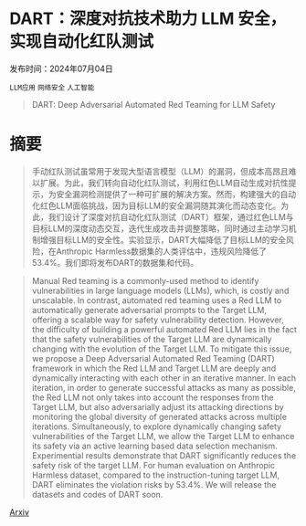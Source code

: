 # DART：深度对抗技术助力 LLM 安全，实现自动化红队测试

发布时间：2024年07月04日

`LLM应用` `网络安全` `人工智能`

> DART: Deep Adversarial Automated Red Teaming for LLM Safety

# 摘要

> 手动红队测试虽常用于发现大型语言模型（LLM）的漏洞，但成本高昂且难以扩展。为此，我们转向自动化红队测试，利用红色LLM自动生成对抗性提示，为安全漏洞检测提供了一种可扩展的解决方案。然而，构建强大的自动化红色LLM面临挑战，因为目标LLM的安全漏洞随其演化而动态变化。为此，我们设计了深度对抗自动化红队测试（DART）框架，通过红色LLM与目标LLM的深度动态交互，迭代生成攻击并调整策略，同时通过主动学习机制增强目标LLM的安全性。实验显示，DART大幅降低了目标LLM的安全风险，在Anthropic Harmless数据集的人类评估中，违规风险降低了53.4%。我们即将发布DART的数据集和代码。

> Manual Red teaming is a commonly-used method to identify vulnerabilities in large language models (LLMs), which, is costly and unscalable. In contrast, automated red teaming uses a Red LLM to automatically generate adversarial prompts to the Target LLM, offering a scalable way for safety vulnerability detection. However, the difficulty of building a powerful automated Red LLM lies in the fact that the safety vulnerabilities of the Target LLM are dynamically changing with the evolution of the Target LLM. To mitigate this issue, we propose a Deep Adversarial Automated Red Teaming (DART) framework in which the Red LLM and Target LLM are deeply and dynamically interacting with each other in an iterative manner. In each iteration, in order to generate successful attacks as many as possible, the Red LLM not only takes into account the responses from the Target LLM, but also adversarially adjust its attacking directions by monitoring the global diversity of generated attacks across multiple iterations. Simultaneously, to explore dynamically changing safety vulnerabilities of the Target LLM, we allow the Target LLM to enhance its safety via an active learning based data selection mechanism. Experimential results demonstrate that DART significantly reduces the safety risk of the target LLM. For human evaluation on Anthropic Harmless dataset, compared to the instruction-tuning target LLM, DART eliminates the violation risks by 53.4\%. We will release the datasets and codes of DART soon.

[Arxiv](https://arxiv.org/abs/2407.03876)